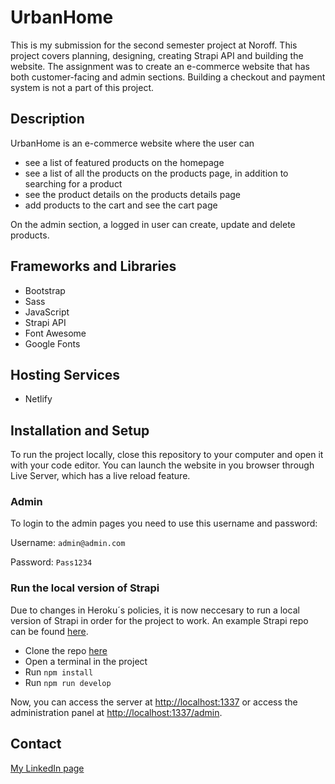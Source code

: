 # UrbanHome

This is my submission for the second semester project at Noroff. This project covers planning, designing, creating Strapi API and building the website. The assignment was to create an e-commerce website that has both customer-facing and admin sections. Building a checkout and payment system is not a part of this project. 

## Description

UrbanHome is an e-commerce website where the user can 
- see a list of featured products on the homepage
- see a list of all the products on the products page, in addition to searching for a product
- see the product details on the products details page
- add products to the cart and see the cart page

On the admin section, a logged in user can create, update and delete products.

## Frameworks and Libraries
- Bootstrap
- Sass
- JavaScript
- Strapi API
- Font Awesome
- Google Fonts

## Hosting Services
- Netlify

## Installation and Setup
To run the project locally, close this repository to your computer and open it with your code editor. You can launch the website in you browser through Live Server, which has a live reload feature. 

### Admin
To login to the admin pages you need to use this username and password:

Username: `admin@admin.com`

Password: `Pass1234`

### Run the local version of Strapi

Due to changes in Heroku´s policies, it is now neccesary to run a local version of Strapi in order for the project to work. An example Strapi repo can be found [here](https://github.com/NoroffFEU/strapi-sp2-v4).

- Clone the repo [here](https://github.com/NoroffFEU/strapi-sp2-v4)
- Open a terminal in the project
- Run `npm install`
- Run `npm run develop`

Now, you can access the server at [http://localhost:1337](http://localhost:1337) or access the administration panel at [http://localhost:1337/admin](http://localhost:1337/admin).

## Contact

[My LinkedIn page](https://www.linkedin.com/in/elisepedersen1/)
